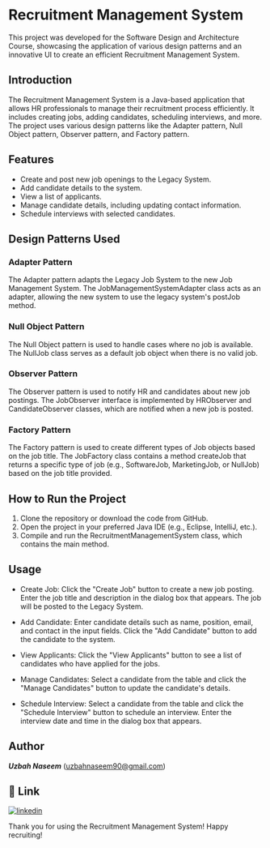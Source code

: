 # Recruitment Management System
This project was developed for the Software Design and Architecture Course, showcasing the application of various design patterns and an innovative UI to create an efficient Recruitment Management System.

## Introduction
The Recruitment Management System is a Java-based application that allows HR professionals to manage their recruitment process efficiently. It includes creating jobs, adding candidates, scheduling interviews, and more. The project uses various design patterns like the Adapter pattern, Null Object pattern, Observer pattern, and Factory pattern.

## Features
* Create and post new job openings to the Legacy System.
* Add candidate details to the system.
* View a list of applicants.
* Manage candidate details, including updating contact information.
* Schedule interviews with selected candidates.

## Design Patterns Used
### Adapter Pattern
The Adapter pattern adapts the Legacy Job System to the new Job Management System. The JobManagementSystemAdapter class acts as an adapter, allowing the new system to use the legacy system's postJob method.

### Null Object Pattern
The Null Object pattern is used to handle cases where no job is available. The NullJob class serves as a default job object when there is no valid job.

### Observer Pattern
The Observer pattern is used to notify HR and candidates about new job postings. The JobObserver interface is implemented by HRObserver and CandidateObserver classes, which are notified when a new job is posted.

### Factory Pattern
The Factory pattern is used to create different types of Job objects based on the job title. The JobFactory class contains a method createJob that returns a specific type of job (e.g., SoftwareJob, MarketingJob, or NullJob) based on the job title provided.

## How to Run the Project
1. Clone the repository or download the code from GitHub.
2. Open the project in your preferred Java IDE (e.g., Eclipse, IntelliJ, etc.).
3. Compile and run the RecruitmentManagementSystem class, which contains the main method.

## Usage
- Create Job: Click the "Create Job" button to create a new job posting. Enter the job title and description in the dialog box that appears. The job will be posted to the Legacy System.

- Add Candidate: Enter candidate details such as name, position, email, and contact in the input fields. Click the "Add Candidate" button to add the candidate to the system.

- View Applicants: Click the "View Applicants" button to see a list of candidates who have applied for the jobs.

- Manage Candidates: Select a candidate from the table and click the "Manage Candidates" button to update the candidate's details.

- Schedule Interview: Select a candidate from the table and click the "Schedule Interview" button to schedule an interview. Enter the interview date and time in the dialog box that appears.

## Author
***Uzbah Naseem*** (uzbahnaseem90@gmail.com) 

## 🔗 Link
[![linkedin](https://img.shields.io/badge/linkedin-0A66C2?style=for-the-badge&logo=linkedin&logoColor=white)](https://www.linkedin.com/in/uzbah-naseem-44126a247)


Thank you for using the Recruitment Management System! Happy recruiting!
